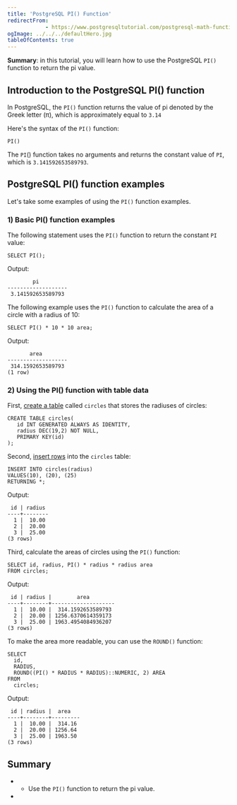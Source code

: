 ```yaml
---
title: 'PostgreSQL PI() Function'
redirectFrom: 
            - https://www.postgresqltutorial.com/postgresql-math-functions/postgresql-pi-function/
ogImage: ../../../defaultHero.jpg
tableOfContents: true
---
```


**Summary**: in this tutorial, you will learn how to use the PostgreSQL `PI()` function to return the pi value.



## Introduction to the PostgreSQL PI() function



In PostgreSQL, the `PI()` function returns the value of pi denoted by the Greek letter (π), which is approximately equal to `3.14`



Here's the syntax of the `PI()` function:



```
PI()
```



The `PI`() function takes no arguments and returns the constant value of `PI`, which is `3.141592653589793`.



## PostgreSQL PI() function examples



Let's take some examples of using the `PI()` function examples.



### 1) Basic PI() function examples



The following statement uses the `PI()` function to return the constant `PI` value:



```
SELECT PI();
```



Output:



```
        pi
-------------------
 3.141592653589793
```



The following example uses the `PI()` function to calculate the area of a circle with a radius of 10:



```
SELECT PI() * 10 * 10 area;
```



Output:



```
       area
-------------------
 314.1592653589793
(1 row)
```



### 2) Using the PI() function with table data



First, [create a table](/docs/postgresql/postgresql-create-table) called `circles` that stores the radiuses of circles:



```
CREATE TABLE circles(
   id INT GENERATED ALWAYS AS IDENTITY,
   radius DEC(19,2) NOT NULL,
   PRIMARY KEY(id)
);
```



Second, [insert rows](/docs/postgresql/postgresql-insert) into the `circles` table:



```
INSERT INTO circles(radius)
VALUES(10), (20), (25)
RETURNING *;
```



Output:



```
 id | radius
----+--------
  1 |  10.00
  2 |  20.00
  3 |  25.00
(3 rows)
```



Third, calculate the areas of circles using the `PI()` function:



```
SELECT id, radius, PI() * radius * radius area
FROM circles;
```



Output:



```
 id | radius |        area
----+--------+--------------------
  1 |  10.00 |  314.1592653589793
  2 |  20.00 | 1256.6370614359173
  3 |  25.00 | 1963.4954084936207
(3 rows)
```



To make the area more readable, you can use the `ROUND()` function:



```
SELECT
  id,
  RADIUS,
  ROUND((PI() * RADIUS * RADIUS)::NUMERIC, 2) AREA
FROM
  circles;
```



Output:



```
 id | radius |  area
----+--------+---------
  1 |  10.00 |  314.16
  2 |  20.00 | 1256.64
  3 |  25.00 | 1963.50
(3 rows)
```



## Summary



- - Use the `PI()` function to return the pi value.
- 
